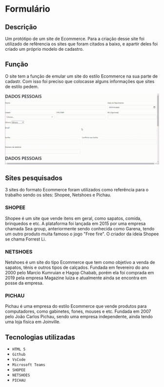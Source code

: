 # Formulário

## Descrição
Um protótipo de um site de Ecommerce. Para a criação desse site foi utilizado de refêrencia os sites que foram citados a baixo, e apartir deles foi criado um próprio modelo de cadastro.

## Função
O site tem a função de emular um site do estilo Ecommerce na sua parte de cadastr. Com isso foi preciso que colocasse alguns informações que sites de estilo pedem.

![Site](vdi/Ecommerce.gif)

## Sites pesquisados
3 sites do formato Ecommerce foram utilizados como referência para o trabalho sendo os sites: Shopee, Netshoes e Pichau. 

### SHOPEE
Shopee é um site que vende itens em geral, como sapatos, comida, brinquedos e etc. A plataforma foi lançada em 2015 por uma empresa chamada Sea group, anteriormente sendo conhecida como Garena, tendo um outro produto muita famoso o jogo "Free fire". O criador da ideia Shopee se chama Forrest Li.

### NETSHOES
Netshoes é um site do tipo Ecommerce que tem como objetivo a venda de sapatos, tênis e outros tipos de calçados. Fundada em fevereiro do ano 2000 pelo Marcio Kumruian e Hagop Chabab, porém ela foi comprada em 2019 pela empresa Magazine luiza e atualmente ainda se encontra em posse da empresa.

### PICHAU
Pichau é uma empresa do estilo Ecommerce que vende produtos para computadores, como gabinetes, fones, mouses e etc. Fundada em 2007 pelo João Carlos Pichau, sendo uma empresa independente, ainda tendo uma loja fisíca em Joinville.

## Tecnologias utilizadas 

* ``HTML 5``
* ``Github``
* ``VsCode``
* ``Microsoft Teams``
* ``SHOPEE ``
* ``NETSHOES ``
* ``PICHAU``